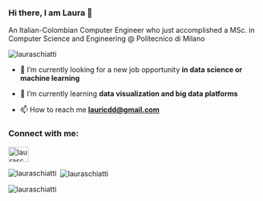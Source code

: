 ### Hi there, I am Laura 👋
<p> An Italian-Colombian Computer Engineer who just accomplished a MSc. in Computer Science and Engineering @ Politecnico di Milano</p>

<p align="left"> <img src="https://komarev.com/ghpvc/?username=lauraschiatti&label=Profile%20views&color=0e75b6&style=flat" alt="lauraschiatti" /> </p>

- 🔭 I’m currently looking for a new job opportunity **in data science or machine learning**

- 🌱 I’m currently learning **data visualization and big data platforms**

- 📫 How to reach me **lauricdd@gmail.com**

<h3 align="left">Connect with me:</h3>
<p align="left">
<a href="https://kaggle.com/lauraschiatti" target="blank"><img align="center" src="https://raw.githubusercontent.com/rahuldkjain/github-profile-readme-generator/neutral-icons/src/images/icons/Social/kaggle.svg" alt="lauraschiatti" height="30" width="40" /></a>
</p>

<p><img align="left" src="https://github-readme-stats.vercel.app/api/top-langs?username=lauraschiatti&show_icons=true&locale=en&layout=compact" alt="lauraschiatti" /></p>

<p>&nbsp;<img align="center" src="https://github-readme-stats.vercel.app/api?username=lauraschiatti&show_icons=true&locale=en" alt="lauraschiatti" /></p>

<p><img align="center" src="https://github-readme-streak-stats.herokuapp.com/?user=lauraschiatti&" alt="lauraschiatti" /></p>
